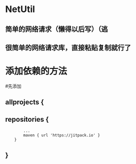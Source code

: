 # NetUtil
## 简单的网络请求（懒得以后写）（逃
## 很简单的网络请求库，直接粘贴复制就行了
# 添加依赖的方法
#先添加
## 	allprojects {
##	repositories {
			...
			maven { url 'https://jitpack.io' }
		}
## }
